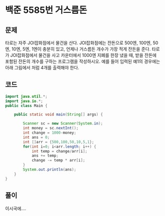 # 백준 5585번 거스름돈

## 문제

타로는 자주 JOI잡화점에서 물건을 산다. JOI잡화점에는 잔돈으로 500엔, 100엔, 50엔, 10엔, 5엔, 1엔이 충분히 있고, 
언제나 거스름돈 개수가 가장 적게 잔돈을 준다. 타로가 JOI잡화점에서 물건을 사고 카운터에서 1000엔 지폐를 한장 냈을 때,
받을 잔돈에 포함된 잔돈의 개수를 구하는 프로그램을 작성하시오.
예를 들어 입력된 예1의 경우에는 아래 그림에서 처럼 4개를 출력해야 한다.

## 코드

```java
import java.util.*;
import java.io.*;
public class Main {

	public static void main(String[] args) {

		Scanner sc = new Scanner(System.in);
		int money = sc.nextInt();
		int change = 1000-money;
		int ans = 0;
		int []arr = {500,100,50,10,5,1};
		for(int i=0; i<arr.length; i++) {
			int temp = change/arr[i];
			ans += temp;
			change -= temp * arr[i];
		}
		System.out.println(ans);
	}
}
```

## 풀이

이시국에.... 
